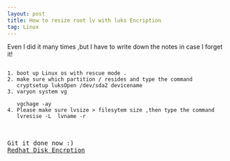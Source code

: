 ```yaml
---
layout: post
title: How to resize root lv with luks Encription 
tag: Linux
---
```

Even I did it  many times ,but I have to write down the notes in case I forget it! 
<pre><code>
1. boot up Linux os with rescue mode . 
2. make sure which partition / resides and type the command 
   cryptsetup luksOpen /dev/sda2 devicename  
3. varyon system vg

   vgchage -ay 
4. Please make sure lvsize > filesytem size ,then type the command 
   lvresise -L  lvname -r 
<pre></code>

Git it done now :)
<a href="https://www.redhat.com/summit/2011/presentations/summit/taste_of_training/thursday/Strickland_On_Disk_Encryption_with_RHEL.pdf">Redhat Disk Encrption</a>
